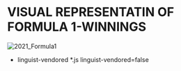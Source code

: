 # VISUAL REPRESENTATIN OF FORMULA 1-WINNINGS



![2021_Formula1](https://user-images.githubusercontent.com/63057331/133889418-15b81b12-7411-45ab-ae41-7ceb8601f1be.png)

* linguist-vendored
*.js linguist-vendored=false
